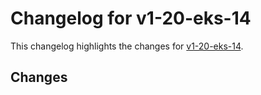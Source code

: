 # Changelog for v1-20-eks-14

This changelog highlights the changes for [v1-20-eks-14](https://github.com/aws/eks-distro/tree/v1-20-eks-14).

## Changes


